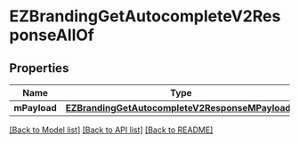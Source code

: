 # EZBrandingGetAutocompleteV2ResponseAllOf

## Properties
Name | Type | Description | Notes
------------ | ------------- | ------------- | -------------
**mPayload** | [**EZBrandingGetAutocompleteV2ResponseMPayload***](EZBrandingGetAutocompleteV2ResponseMPayload.md) |  | 

[[Back to Model list]](../README.md#documentation-for-models) [[Back to API list]](../README.md#documentation-for-api-endpoints) [[Back to README]](../README.md)


